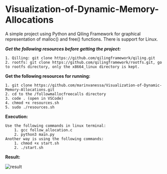 # Visualization-of-Dynamic-Memory-Allocations
A simple project using Python and Qiling Framework for graphical representation of malloc() and free() functions. There is support for Linux.


***Get the following resources before getting the project:***

    1. Qilling: git clone https://github.com/qilingframework/qiling.git
    2. rootfs: git clone https://github.com/qilingframework/rootfs.git, go to rootfs directory, only the x8664_linux directory is kept.
    
**Get the following resources for running:**

    1. git clone https://github.com/marinvanessa/Visualization-of-Dynamic-Memory-Allocations.git
    2. cd to the /followmallocfreecalls directory
    3. code . (open in VSCode)
    4. chmod +x resources.sh
    5. sudo ./resources.sh


**Execution:**

    Use the following commands in linux terminal:
        1. gcc follow_allocation.c
        2. python3 main.py
    Another way is using the following commands:
        1. chmod +x start.sh
        2. ./start.sh


**Result:**

![result](Visualization-of-Dynamic-Memory-Allocations/VisualizationOfDynamicMemoryAllocations/result/ "Result")

